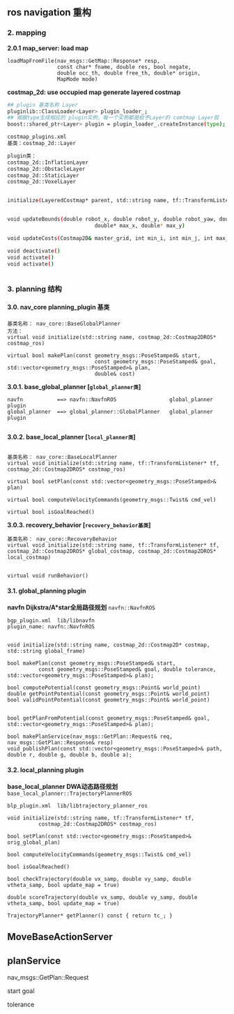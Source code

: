 
## ros navigation 重构


### 2. mapping 

**2.0.1 map_server: load map**
```
loadMapFromFile(nav_msgs::GetMap::Response* resp,
                const char* fname, double res, bool negate,
                double occ_th, double free_th, double* origin,
                MapMode mode)
```

**costmap_2d: use occupied map generate layered costmap**

```bash
## plugin 基类名称 Layer
pluginlib::ClassLoader<Layer> plugin_loader_;
## 根据type生成相应的 plugin实例，每一个实例都是给予Layer的 comtmap Layer层
boost::shared_ptr<Layer> plugin = plugin_loader_.createInstance(type);

costmap_plugins.xml
基类：costmap_2d::Layer

plugin类： 
costmap_2d::InflationLayer
costmap_2d::ObstacleLayer
costmap_2d::StaticLayer
costmap_2d::VoxelLayer


initialize(LayeredCostmap* parent, std::string name, tf::TransformListener *tf)


void updateBounds(double robot_x, double robot_y, double robot_yaw, double* min_x, double* min_y,
                            double* max_x, double* max_y)

void updateCosts(Costmap2D& master_grid, int min_i, int min_j, int max_i, int max_j)

void deactivate()
void activate() 
void activate() 



```


### 3. planning 结构

#### 3.0. nav_core  planning_plugin 基类

```
基类名称： nav_core::BaseGlobalPlanner
方法：
virtual void initialize(std::string name, costmap_2d::Costmap2DROS* costmap_ros) 

virtual bool makePlan(const geometry_msgs::PoseStamped& start, 
                            const geometry_msgs::PoseStamped& goal, std::vector<geometry_msgs::PoseStamped>& plan,
                            double& cost)                            
```
**3.0.1. base_global_planner [`global_planner类`]**


```
navfn           ==> navfn::NavfnROS                 global_planner plugin
global_planner  ==> global_planner::GlobalPlanner   global_planner plugin


```


**3.0.2. base_local_planner [`local_planner类`]**

```

```

```
基类名称： nav_core::BaseLocalPlanner
virtual void initialize(std::string name, tf::TransformListener* tf, costmap_2d::Costmap2DROS* costmap_ros)

virtual bool setPlan(const std::vector<geometry_msgs::PoseStamped>& plan)

virtual bool computeVelocityCommands(geometry_msgs::Twist& cmd_vel)

virtual bool isGoalReached()

```

**3.0.3. recovery_behavior [`recovery_behavior基类`]**
```
基类名称： nav_core::RecoveryBehavior
virtual void initialize(std::string name, tf::TransformListener* tf, costmap_2d::Costmap2DROS* global_costmap, costmap_2d::Costmap2DROS* local_costmap)


virtual void runBehavior() 

```

#### 3.1. global_planning  plugin

**navfn Dijkstra/A*star全局路径规划**
`navfn::NavfnROS`
```
bgp_plugin.xml  lib/libnavfn
plugin_name: navfn::NavfnROS


void initialize(std::string name, costmap_2d::Costmap2D* costmap, std::string global_frame)

bool makePlan(const geometry_msgs::PoseStamped& start, 
          const geometry_msgs::PoseStamped& goal, double tolerance, std::vector<geometry_msgs::PoseStamped>& plan);

bool computePotential(const geometry_msgs::Point& world_point)
double getPointPotential(const geometry_msgs::Point& world_point)
bool validPointPotential(const geometry_msgs::Point& world_point)


bool getPlanFromPotential(const geometry_msgs::PoseStamped& goal, std::vector<geometry_msgs::PoseStamped>& plan);

bool makePlanService(nav_msgs::GetPlan::Request& req, nav_msgs::GetPlan::Response& resp)
void publishPlan(const std::vector<geometry_msgs::PoseStamped>& path, double r, double g, double b, double a);

```

#### 3.2. local_planning  plugin

**base_local_planner DWA动态路径规划**
`base_local_planner::TrajectoryPlannerROS`
```
blp_plugin.xml  lib/libtrajectory_planner_ros

void initialize(std::string name, tf::TransformListener* tf,
          costmap_2d::Costmap2DROS* costmap_ros)

bool setPlan(const std::vector<geometry_msgs::PoseStamped>& orig_global_plan)

bool computeVelocityCommands(geometry_msgs::Twist& cmd_vel)

bool isGoalReached()        

bool checkTrajectory(double vx_samp, double vy_samp, double vtheta_samp, bool update_map = true)

double scoreTrajectory(double vx_samp, double vy_samp, double vtheta_samp, bool update_map = true)

TrajectoryPlanner* getPlanner() const { return tc_; }

```

## MoveBaseActionServer


## planService

nav_msgs::GetPlan::Request

start
goal

tolerance